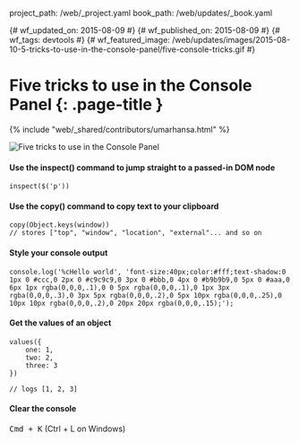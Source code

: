 project_path: /web/_project.yaml book_path: /web/updates/_book.yaml

{# wf_updated_on: 2015-08-09 #} {# wf_published_on: 2015-08-09 #} {# wf_tags: devtools #} {# wf_featured_image: /web/updates/images/2015-08-10-5-tricks-to-use-in-the-console-panel/five-console-tricks.gif #}

# Five tricks to use in the Console Panel {: .page-title }

{% include "web/_shared/contributors/umarhansa.html" %}

<img src="/web/updates/images/2015-08-10-5-tricks-to-use-in-the-console-panel/five-console-tricks.gif" alt="Five tricks to use in the Console Panel" />

#### Use the inspect() command to jump straight to a passed-in DOM node

    inspect($('p'))
    

#### Use the copy() command to copy text to your clipboard

    copy(Object.keys(window))
    // stores ["top", "window", "location", "external"... and so on
    

#### Style your console output

    console.log('%cHello world', 'font-size:40px;color:#fff;text-shadow:0 1px 0 #ccc,0 2px 0 #c9c9c9,0 3px 0 #bbb,0 4px 0 #b9b9b9,0 5px 0 #aaa,0 6px 1px rgba(0,0,0,.1),0 0 5px rgba(0,0,0,.1),0 1px 3px rgba(0,0,0,.3),0 3px 5px rgba(0,0,0,.2),0 5px 10px rgba(0,0,0,.25),0 10px 10px rgba(0,0,0,.2),0 20px 20px rgba(0,0,0,.15);');
    

#### Get the values of an object

    values({
        one: 1,
        two: 2,
        three: 3
    })
    
    // logs [1, 2, 3]
    

#### Clear the console

<kbd class="kbd">Cmd + K</kbd> (Ctrl + L on Windows)